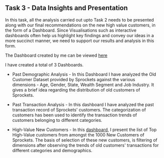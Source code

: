 ## Task 3 - Data Insights and Presentation

In this task, all the analysis carried out upto Task 2 needs to be presented along with our final recommendations on the new high value customers, in the form of a Dashboard. Since Visualisations such as interactive dashboards often help us highlight key findings and convey our ideas in a more succinct manner, we need to support our results and analysis in this form.

The Dashboard created by me can be viewed [here](https://public.tableau.com/profile/karan.rakesh.gupta#!/vizhome/KPMG-DataAnalysisandInsights/PastDemographicAnalysis)

I have created a total of 3 Dashboards.

- Past Demographic Analysis - In this Dashboard I have analyzed the Old Customer Dataset provided by Sprockets against the various dimensions - Age, Gender, State, Wealth Segment and Job Industry. It gives a brief idea regarding the distribution of old customers of Sprockets.

- Past Transaction Analysis - In this dashboard I have analyzed the past transaction record of Sprockets' customers. The categorization of customers has been used to identify the transaction trends of customers belonging to different categories. 

- High-Value New Customers - In this [dashboard](https://public.tableau.com/profile/karan.rakesh.gupta#!/vizhome/KPMG-DataAnalysisandInsights/PastDemographicAnalysis), I present the list of Top High-Value customers from amongst the 1000 New Customers of Sprockets. The basis of selection of these new customers, is filtering of dimensions after observing the trends of old customers' transactions for different categories and demographics. 

